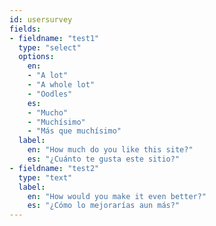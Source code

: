 ```yaml
---
id: usersurvey
fields:
- fieldname: "test1"
  type: "select"
  options:
    en:
    - "A lot"
    - "A whole lot"
    - "Oodles"
    es:
    - "Mucho"
    - "Muchísimo"
    - "Más que muchísimo"
  label:
    en: "How much do you like this site?"
    es: "¿Cuánto te gusta este sitio?"
- fieldname: "test2"
  type: "text"
  label:
    en: "How would you make it even better?"
    es: "¿Cómo lo mejorarías aun más?"
---
```

